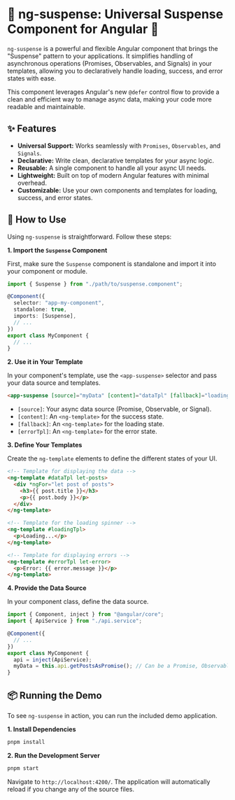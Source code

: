 # 🚀 ng-suspense: Universal Suspense Component for Angular 🚀

`ng-suspense` is a powerful and flexible Angular component that brings the "Suspense" pattern to your applications. It simplifies handling of asynchronous operations (Promises, Observables, and Signals) in your templates, allowing you to declaratively handle loading, success, and error states with ease.

This component leverages Angular's new `@defer` control flow to provide a clean and efficient way to manage async data, making your code more readable and maintainable.

## ✨ Features

- **Universal Support:** Works seamlessly with `Promises`, `Observables`, and `Signals`.
- **Declarative:** Write clean, declarative templates for your async logic.
- **Reusable:** A single component to handle all your async UI needs.
- **Lightweight:** Built on top of modern Angular features with minimal overhead.
- **Customizable:** Use your own components and templates for loading, success, and error states.

## 🚀 How to Use

Using `ng-suspense` is straightforward. Follow these steps:

**1. Import the `Suspense` Component**

First, make sure the `Suspense` component is standalone and import it into your component or module.

```typescript
import { Suspense } from "./path/to/suspense.component";

@Component({
  selector: "app-my-component",
  standalone: true,
  imports: [Suspense],
  // ...
})
export class MyComponent {
  // ...
}
```

**2. Use it in Your Template**

In your component's template, use the `<app-suspense>` selector and pass your data source and templates.

```html
<app-suspense [source]="myData" [content]="dataTpl" [fallback]="loadingTpl" [errorTpl]="errorTpl"> </app-suspense>
```

- `[source]`: Your async data source (Promise, Observable, or Signal).
- `[content]`: An `<ng-template>` for the success state.
- `[fallback]`: An `<ng-template>` for the loading state.
- `[errorTpl]`: An `<ng-template>` for the error state.

**3. Define Your Templates**

Create the `ng-template` elements to define the different states of your UI.

```html
<!-- Template for displaying the data -->
<ng-template #dataTpl let-posts>
  <div *ngFor="let post of posts">
    <h3>{{ post.title }}</h3>
    <p>{{ post.body }}</p>
  </div>
</ng-template>

<!-- Template for the loading spinner -->
<ng-template #loadingTpl>
  <p>Loading...</p>
</ng-template>

<!-- Template for displaying errors -->
<ng-template #errorTpl let-error>
  <p>Error: {{ error.message }}</p>
</ng-template>
```

**4. Provide the Data Source**

In your component class, define the data source.

```typescript
import { Component, inject } from "@angular/core";
import { ApiService } from "./api.service";

@Component({
  // ...
})
export class MyComponent {
  api = inject(ApiService);
  myData = this.api.getPostsAsPromise(); // Can be a Promise, Observable, or Signal
}
```

## 📦 Running the Demo

To see `ng-suspense` in action, you can run the included demo application.

**1. Install Dependencies**

```bash
pnpm install
```

**2. Run the Development Server**

```bash
pnpm start
```

Navigate to `http://localhost:4200/`. The application will automatically reload if you change any of the source files.
